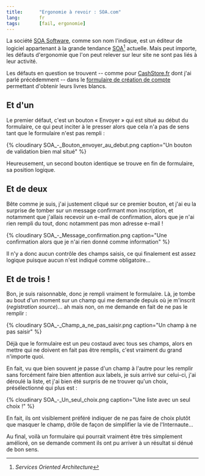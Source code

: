 ```yaml
--- 
title:      "Ergonomie à revoir : SOA.com"
lang:       fr 
tags:       [fail, ergonomie]
---
```


La société [SOA Software](http://www.soa.com/), comme son nom l'indique, est un éditeur de logiciel appartenant à la grande tendance [SOA](http://www.clever-age.com/veille/blog/tags/soa/)[^1] actuelle. Mais peut importe, les défauts d'ergonomie que l'on peut relever sur leur site ne sont pas liés à leur activité.


[^1]: *Services Oriented Architecture*

Les défauts en question se trouvent -- comme pour [CashStore.fr](/2006/11/ergonomie-a-revoir-cashstore-fr.html) dont j'ai parlé précédemment -- dans le [formulaire de création de compte](http://www.soa.com/index.php/section/registration/) permettant d'obtenir leurs livres blancs.

## Et d'un


Le premier défaut, c'est un bouton « Envoyer » qui est situé au début du formulaire, ce qui peut inciter à le presser alors que cela n'a pas de sens tant que le formulaire n'est pas rempli :

{% cloudinary SOA_-_Bouton_envoyer_au_debut.png caption="Un bouton de validation bien mal situé" %}


Heureusement, un second bouton identique se trouve en fin de formulaire, sa position logique.

## Et de deux


Bête comme je suis, j'ai justement cliqué sur ce premier bouton, et j'ai eu la surprise de tomber sur un message confirmant mon inscription, et notamment que j'allais recevoir un e-mail de confirmation, alors que je n'ai rien rempli du tout, donc notamment pas mon adresse e-mail !

{% cloudinary SOA_-_Message_confirmation.png caption="Une confirmation alors que je n'ai rien donné comme information" %}


Il n'y a donc aucun contrôle des champs saisis, ce qui finalement est assez logique puisque aucun n'est indiqué comme obligatoire...

## Et de trois !


Bon, je suis raisonnable, donc je rempli vraiment le formulaire. Là, je tombe au bout d'un moment sur un champ qui me demande depuis où je m'inscrit (*registration source*)... ah mais non, on me demande en fait de ne pas le remplir :

{% cloudinary SOA_-_Champ_a_ne_pas_saisir.png caption="Un champ à ne pas saisir" %}


Déjà que le formulaire est un peu costaud avec tous ses champs, alors en mettre qui ne doivent en fait pas être remplis, c'est vraiment du grand n'importe quoi.

En fait, vu que bien souvent je passe d'un champ à l'autre pour les remplir sans forcément faire bien attention aux labels, je suis arrivé sur celui-ci, j'ai déroulé la liste, et j'ai bien été surpris de ne trouver qu'un choix, présélectionné qui plus est :

{% cloudinary SOA_-_Un_seul_choix.png caption="Une liste avec un seul choix !" %}


En fait, ils ont visiblement préféré indiquer de ne pas faire de choix plutôt que masquer le champ, drôle de façon de simplifier la vie de l'Internaute...

Au final, voilà un formulaire qui pourrait vraiment être très simplement amélioré, on se demande comment ils ont pu arriver à un résultat si dénué de bon sens.
